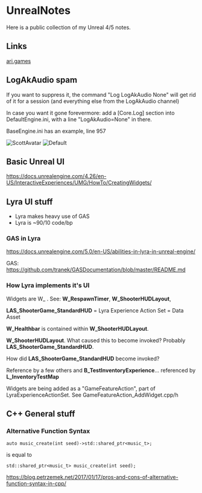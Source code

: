 # UnrealNotes

Here is a public collection of my Unreal 4/5 notes.

## Links
[ari.games](https://flassari.notion.site/Ari-s-Unreal-Engine-Notes-1a75e43f4014464984d4fae0617e5cef)

## LogAkAudio spam
If you want to suppress it, the command "Log LogAkAudio None" will get rid of it for a session (and everything else from the LogAkAudio channel)

In case you want it gone forevermore: add a [Core.Log] section into DefaultEngine.ini, with a line "LogAkAudio=None" in there.

BaseEngine.ini has an example, line 957

![ScottAvatar](https://media.retroachievements.org/UserPic/Scott.png)
![Default](https://media.retroachievements.org/Images/000001.png)


## Basic Unreal UI

https://docs.unrealengine.com/4.26/en-US/InteractiveExperiences/UMG/HowTo/CreatingWidgets/



## Lyra UI stuff

* Lyra makes heavy use of GAS
* Lyra is ~90/10 code/bp

### GAS in Lyra

https://docs.unrealengine.com/5.0/en-US/abilities-in-lyra-in-unreal-engine/

GAS: https://github.com/tranek/GASDocumentation/blob/master/README.md

### How Lyra implements it's UI

Widgets are W_ . See: **W_RespawnTimer**, **W_ShooterHUDLayout**, 

**LAS_ShooterGame_StandardHUD** = Lyra Experience Action Set = Data Asset

**W_Healthbar** is contained within **W_ShooterHUDLayout**.

**W_ShooterHUDLayout**. What caused this to become invoked? Probably **LAS_ShooterGame_StandardHUD**.

How did **LAS_ShooterGame_StandardHUD** become invoked?

Reference by a few others and **B_TestInventoryExperience**... referenced by **L_InventoryTestMap**

Widgets are being added as a "GameFeatureAction", part of LyraExperienceActionSet. See GameFeatureAction_AddWidget.cpp/h



## C++ General stuff

### Alternative Function Syntax
```
auto music_create(int seed)->std::shared_ptr<music_t>;
```
is equal to
```
std::shared_ptr<music_t> music_create(int seed);
```
https://blog.petrzemek.net/2017/01/17/pros-and-cons-of-alternative-function-syntax-in-cpp/
